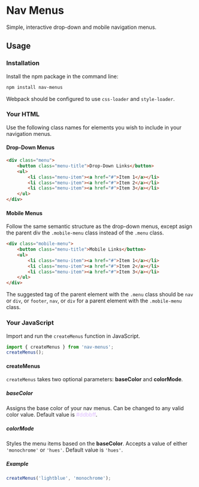 # Nav Menus

Simple, interactive drop-down and mobile navigation menus.

## Usage

### Installation

Install the npm package in the command line:

```bash
npm install nav-menus
```

Webpack should be configured to use `css-loader` and `style-loader`.

### Your HTML

Use the following class names for elements you wish to include in your navigation menus.

#### Drop-Down Menus

```html
<div class="menu">
    <button class="menu-title">Drop-Down Links</button>
    <ul>
        <li class="menu-item"><a href="#">Item 1</a></li>
        <li class="menu-item"><a href="#">Item 2</a></li>
        <li class="menu-item"><a href="#">Item 3</a></li>
    </ul>
</div>
```

#### Mobile Menus

Follow the same semantic structure as the drop-down menus, except asign the parent div the `.mobile-menu` class instead of the `.menu` class.

```html
<div class="mobile-menu">
    <button class="menu-title">Mobile Links</button>
    <ul>
        <li class="menu-item"><a href="#">Item 1</a></li>
        <li class="menu-item"><a href="#">Item 2</a></li>
        <li class="menu-item"><a href="#">Item 3</a></li>
    </ul>
</div>
```

The suggested tag of the parent element with the `.menu` class should be `nav` or `div`, or `footer`, `nav`, or `div` for a parent element with the `.mobile-menu` class.

### Your JavaScript

Import and run the `createMenus` function in JavaScript.

```javascript
import { createMenus } from 'nav-menus';
createMenus();
```

#### createMenus

`createMenus` takes two optional parameters: **baseColor** and **colorMode**.

##### baseColor

Assigns the base color of your nav menus. Can be changed to any valid color value. Default value is <span style="color:#ddbbff">#ddbbff</span>.

##### colorMode

Styles the menu items based on the **baseColor**. Accepts a value of either `'monochrome'` or `'hues'`. Default value is `'hues'`.

##### Example

```javascript
createMenus('lightblue', 'monochrome');
```
